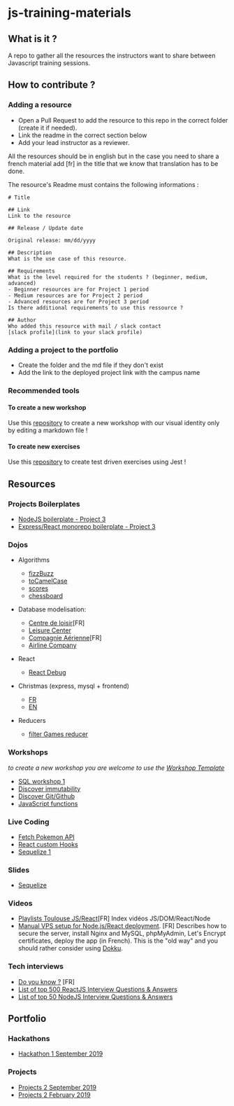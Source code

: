 # js-training-materials

## What is it ?

A repo to gather all the resources the instructors want to share between Javascript training sessions.

## How to contribute ?

### Adding a resource

- Open a Pull Request to add the resource to this repo in the correct folder (create it if needed).
- Link the readme in the correct section below
- Add your lead instructor as a reviewer.

All the resources should be in english but in the case you need to share a french material add [fr] in the title that we know that translation has to be done.

The resource's Readme must contains the following informations :

```
# Title

## Link
Link to the resource

## Release / Update date

Original release: mm/dd/yyyy

## Description
What is the use case of this resource.

## Requirements
What is the level required for the students ? (beginner, medium, advanced)
- Beginner resources are for Project 1 period
- Medium resources are for Project 2 period
- Advanced resources are for Project 3 period
Is there additional requirements to use this ressource ?

## Author
Who added this resource with mail / slack contact
[slack profile](link to your slack profile)

```

### Adding a project to the portfolio

- Create the folder and the md file if they don't exist
- Add the link to the deployed project link with the campus name

### Recommended tools

#### To create a new workshop

Use this [repository](https://github.com/WildCodeSchool/workshop-template) to create a new workshop with our visual identity only by editing a markdown file !

#### To create new exercises

Use this [repository](https://github.com/WildCodeSchool/js-exercises-boilerplate) to create test driven exercises using Jest !

## Resources

### Projects Boilerplates

- [NodeJS boilerplate - Project 3](./boilerplates/Node.md)
- [Express/React monorepo boilerplate - Project 3](https://github.com/WildCodeSchool/project3-express-react-monorepo)

### Dojos
- Algorithms
  - [fizzBuzz](./dojos/algorithm/fizzbuzz.md)
  - [toCamelCase](./dojos/algorithm/to-camel-case.md)
  - [scores](./dojos/algorithm/scores.md)
  - [chessboard](./dojos/algorithm/chessboard.md)

- Database modelisation:
  - [Centre de loisir](./dojos/analyse/centre-de-loisir.md)[FR]
  - [Leisure Center](./dojos/analyse/leisure-center.md)
  - [Compagnie Aérienne](./dojos/analyse/compagnie-aerienne.md)[FR]
  - [Airline Company](./dojos/analyse/airline-company.md)

- React
  - [React Debug](./dojos/react/debug-react-app.md)

- Christmas (express, mysql + frontend)
  - [FR](./dojos/s13-bdd-back-front/sujet1-2.md)
  - [EN](./dojos/s13-bdd-back-front/sujet-en.md)

- Reducers
  - [filter Games reducer](./dojos/algorithm/games-reducer.md)
  
### Workshops

_to create a new workshop you are welcome to use the [Workshop Template](https://github.com/WildCodeSchool/workshop-template)_

- [SQL workshop 1](./workshops/sql/sql.md)
- [Discover immutability](./workshops/immutability.md)
- [Discover Git/Github](https://wildcodeschool.github.io/workshop-git/)
- [JavaScript functions](./workshops/js/functions.md)

### Live Coding

- [Fetch Pokemon API](./live-coding/react/fetch-pokemon-api.md)
- [React custom Hooks](./live-coding/react/useForm-hooks/useForm.md)
- [Sequelize 1](./live-coding/sequelize1/sequelize.md)

### Slides

- [Sequelize](https://docs.google.com/presentation/d/1gNfuoZcDwAiln8-sStmQZ99SnR9mqhPobMdYceXlvgg/edit#slide=id.p)

### Videos

- [Playlists Toulouse JS/React](https://github.com/WildCodeSchool/ressources-js-react-0219)[FR] Index vidéos JS/DOM/React/Node
- [Manual VPS setup for Node.js/React deployment](https://www.youtube.com/watch?v=ERDcJ5qGSsQ&list=PLVBvhDBS_eGVUGFOnM9OO3InCvGPFeJ15&index=10&t=5s). [FR] Describes how to secure the server, install Nginx and MySQL, phpMyAdmin, Let's Encrypt certificates, deploy the app (in French). This is the "old way" and you should rather consider using [Dokku](http://dokku.viewdocs.io/dokku/).

### Tech interviews

- [Do you know ?](interview-materials/fr_questions-tech.md) [FR]
- [List of top 500 ReactJS Interview Questions & Answers](https://github.com/sudheerj/reactjs-interview-questions#what-is-the-lifecycle-methods-order-in-mounting)
- [List of top 50 NodeJS Interview Questions & Answers](https://www.onlineinterviewquestions.com/node-js-interview-questions/)

## Portfolio

### Hackathons

- [Hackathon 1 September 2019](./portfolio/hackathons/sept-2019-hackathon-1.md)

### Projects

- [Projects 2 September 2019](./portfolio/projects/sept-2019-project-2.md)
- [Projects 2 February 2019](./portfolio/projects/feb-2019-project-2.md)
